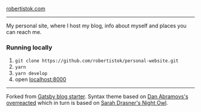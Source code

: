 [robertistok.com](https://www.robertistok.com)

---

My personal site, where I host my blog, info about myself and places you can reach me.

### Running locally

1. `git clone https://github.com/robertistok/personal-website.git`
2. `yarn`
3. `yarn develop`
4. open [localhost:8000](http://localhost:8000)

---

Forked from [Gatsby blog starter](https://github.com/gatsbyjs/gatsby-starter-blog). Syntax theme based on [Dan Abramovs's overreacted](https://github.com/gaearon/overreacted.io/) which in turn is based on [Sarah Drasner's Night Owl](https://github.com/sdras/night-owl-vscode-theme/).
